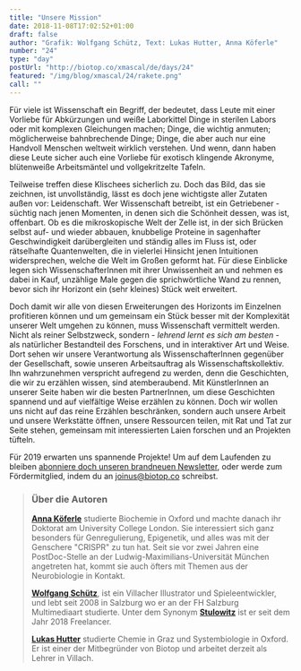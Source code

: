 ```yaml
---
title: "Unsere Mission"
date: 2018-11-08T17:02:52+01:00
draft: false
author: "Grafik: Wolfgang Schütz, Text: Lukas Hutter, Anna Köferle"
number: "24"
type: "day"
postUrl: "http://biotop.co/xmascal/de/days/24"
featured: "/img/blog/xmascal/24/rakete.png"
call: ""
---
```

Für viele  ist Wissenschaft ein Begriff, der bedeutet, dass Leute mit einer Vorliebe für Abkürzungen und weiße Laborkittel Dinge in sterilen Labors oder mit komplexen Gleichungen machen; Dinge, die wichtig anmuten; möglicherweise bahnbrechende Dinge; Dinge, die aber auch nur eine Handvoll Menschen weltweit wirklich verstehen. Und wenn, dann haben diese Leute sicher auch eine Vorliebe für exotisch klingende Akronyme, blütenweiße Arbeitsmäntel und vollgekritzelte Tafeln.

Teilweise treffen diese Klischees sicherlich zu. Doch das Bild, das sie zeichnen, ist unvollständig, lässt es doch jene wichtigste aller Zutaten außen vor: Leidenschaft. Wer Wissenschaft betreibt, ist ein Getriebener - süchtig nach jenen Momenten, in denen sich die Schönheit dessen, was ist, offenbart. Ob es die mikroskopische Welt der Zelle ist, in der sich Brücken selbst auf- und wieder abbauen, knubbelige Proteine in sagenhafter Geschwindigkeit darübergleiten und ständig alles im Fluss ist, oder rätselhafte Quantenwelten, die in vielerlei Hinsicht jenen Intuitionen widersprechen, welche die Welt im Großen geformt hat.
Für diese Einblicke legen sich WissenschafterInnen mit ihrer Unwissenheit an und nehmen es dabei in Kauf, unzählige Male gegen die sprichwörtliche Wand zu rennen, bevor sich ihr Horizont ein (sehr kleines) Stück weit erweitert.

Doch damit wir alle von diesen Erweiterungen des Horizonts im Einzelnen profitieren können und um gemeinsam ein Stück besser mit der Komplexität unserer Welt umgehen zu können, muss Wissenschaft vermittelt werden. Nicht als reiner Selbstzweck, sondern - *lehrend lernt es sich am besten* - als natürlicher Bestandteil des Forschens, und in interaktiver Art und Weise.
Dort sehen wir unsere Verantwortung als WissenschafterInnen gegenüber der Gesellschaft, sowie unseren Arbeitsauftrag als Wissenschaftskollektiv.
Ihn wahrzunehmen verspricht aufregend zu werden, denn die Geschichten, die wir zu erzählen wissen, sind atemberaubend. Mit KünstlerInnen an unserer Seite haben wir die besten PartnerInnen, um diese Geschichten spannend und auf vielfältige Weise erzählen zu können. Doch wir wollen uns nicht auf das reine Erzählen beschränken, sondern auch unsere Arbeit und unsere Werkstätte öffnen, unsere Ressourcen teilen, mit Rat und Tat zur Seite stehen, gemeinsam mit interessierten Laien forschen und an Projekten tüfteln.

Für 2019 erwarten uns spannende Projekte! Um auf dem Laufenden zu bleiben [abonniere doch unseren brandneuen Newsletter](https://mailchi.mp/762223d8965a/biotop-newsletter), oder werde zum Fördermitglied, indem du an [joinus@biotop.co](mailto:joinus@biotop.co) schreibst.

> ### Über die Autoren
>**[Anna Köferle](http://biotop.co/de/person/anna-koeferle/)** studierte Biochemie in Oxford und machte danach ihr Doktorat am University College London. Sie interessiert sich ganz besonders für Genregulierung, Epigenetik, und alles was mit der Genschere "CRISPR" zu tun hat. Seit sie vor zwei Jahren eine PostDoc-Stelle an der Ludwig-Maximilians-Universität München angetreten hat, kommt sie auch öfters mit Themen aus der Neurobiologie in Kontakt.
>
> **[Wolfgang Schütz](http://www.stulowitz.at)**, ist ein Villacher Illustrator und Spieleentwickler, und lebt seit 2008 in Salzburg wo er an der FH Salzburg Multimediaart studierte. Unter dem Synonym **[Stulowitz](http://www.stulowitz.at)** ist er seit dem Jahr 2018 Freelancer.
>
> **[Lukas Hutter](http://biotop.co/de/person/lukas-hutter/)** studierte Chemie in Graz und Systembiologie in Oxford. Er ist einer der Mitbegründer von Biotop und arbeitet derzeit als Lehrer in Villach.


<!--more-->
